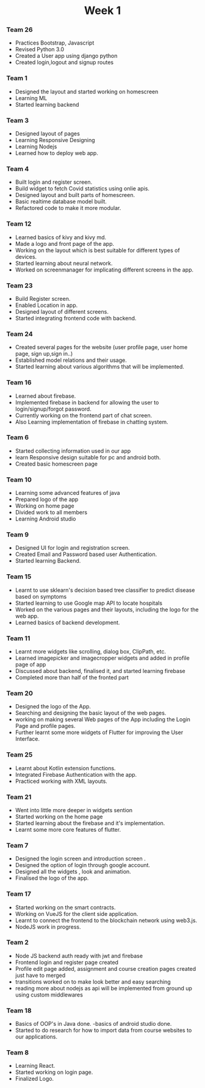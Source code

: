 <h1 align="center">Week 1</h1>

### Team 26
- Practices Bootstrap, Javascript
- Revised Python 3.0
- Created a User app using django python
- Created login,logout and signup routes
### Team 1

- Designed the layout and started working on homescreen
- Learning ML
- Started learning backend

### Team 3

- Designed layout of pages
- Learning Responsive Designing
- Learning Nodejs
- Learned how to deploy web app.

### Team 4
- Built login and register screen.
- Build widget to fetch Covid statistics using onlie apis.
- Designed layout and built parts of homescreen.
- Basic realtime database model built.
- Refactored code to make it more modular.

### Team 12

- Learned basics of kivy and kivy md.
- Made a logo and front page of the app.
- Working on the layout which is best suitable for different types of devices.
- Started learning about neural network.
- Worked on screenmanager for implicating different screens in the app.

### Team 23
- Build Register screen.
- Enabled Location in app.
- Designed layout of different screens.
- Started integrating frontend code with backend.

### Team 24

- Created several pages for the website (user profile page, user home page, sign up,sign in..)
- Established model relations and their usage.
- Started learning about various algorithms that will be implemented.

### Team 16

- Learned about firebase.
- Implemented firebase in backend for allowing the user to login/signup/forgot password.
- Currently working on the frontend part of chat screen.
- Also Learning implementation of firebase in chatting system.

### Team 6
- Started collecting information used in our app
- learn Responsive design suitable for pc and android both.
- Created basic homescreen page

### Team 10
- Learning some advanced features of java  
- Prepared logo of the app
- Working on home page 
- Divided work to all members
- Learning Android studio

### Team 9
- Designed UI for login and registration screen.
- Created Email and Password based user Authentication.
- Started learning Backend.

### Team 15
- Learnt to use sklearn's decision based tree classifier to predict disease based on symptoms
- Started learning to use Google map API to locate hospitals
- Worked on the various pages and their layouts, including the logo for the web app.
- Learned basics of backend development.

### Team 11
- Learnt more widgets like scrolling, dialog box, ClipPath, etc.
- Learned imagepicker and imagecropper widgets and added in profile page of app
- Discussed about backend, finalised it, and started learning firebase
- Completed more than half of the fronted part

### Team 20
- Designed the logo of the App.
- Searching and designing the basic layout of the web pages.
- working on making several Web pages of the App including the Login Page and profile pages.
- Further learnt some more widgets of Flutter for improving the User Interface.

### Team 25
- Learnt about Kotlin extension functions.
- Integrated Firebase Authentication with the app.
- Practiced working with XML layouts.

### Team 21
- Went into little more deeper in widgets sention
- Started working on the home page
- Started learning about the firebase and it's implementation.
- Learnt some more core features of flutter.

### Team 7
- Designed the login screen and introduction screen .
- Designed the option of login through google account.
- Designed all the widgets , look and animation.
- Finalised the logo of the app.

### Team 17
- Started working on the smart contracts.
- Working on VueJS for the client side application.
- Learnt to connect the frontend to the blockchain network using web3.js.
- NodeJS work in progress.

### Team 2

- Node JS backend auth ready with jwt and firebase
- Frontend login and register page created
- Profile edit page added, assignment and course creation pages created just have to merged
- transitions worked on to make look better and easy searching
- reading more about nodejs as api will be implemented from ground up using custom middlewares
### Team 18
- Basics of OOP's in Java done.
-basics of android studio done.
- Started to do research for how to import data from course websites to our applications.

### Team 8

- Learning React.
- Started working on login page.
- Finalized Logo.

